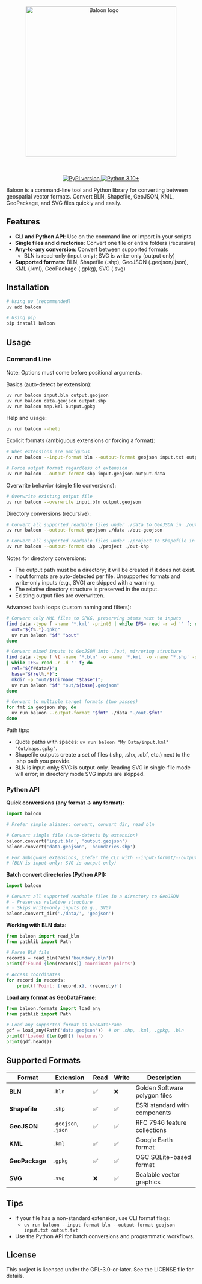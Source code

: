 <div align="center">
  <img src="assets/logo.png" alt="Baloon logo" width="400"/>

<br><br>
<a href="https://pypi.org/project/baloon/">
<img src="https://badge.fury.io/py/baloon.svg" alt="PyPI version"/>
</a>
<a href="https://www.python.org/downloads/">
<img src="https://img.shields.io/badge/python-3.10+-blue.svg" alt="Python 3.10+"/>
</a>

</div>

Baloon is a command-line tool and Python library for converting between geospatial vector formats. Convert BLN, Shapefile, GeoJSON, KML, GeoPackage, and SVG files quickly and easily.

## Features

-   **CLI and Python API**: Use on the command line or import in your scripts
-   **Single files and directories**: Convert one file or entire folders (recursive)
-   **Any-to-any conversion**: Convert between supported formats
    -   BLN is read-only (input only); SVG is write-only (output only)
-   **Supported formats**: BLN, Shapefile (.shp), GeoJSON (.geojson/.json), KML (.kml), GeoPackage (.gpkg), SVG (.svg)

## Installation

```bash
# Using uv (recommended)
uv add baloon

# Using pip
pip install baloon
```

## Usage

### Command Line

Note: Options must come before positional arguments.

Basics (auto-detect by extension):

```bash
uv run baloon input.bln output.geojson
uv run baloon data.geojson output.shp
uv run baloon map.kml output.gpkg
```

Help and usage:

```bash
uv run baloon --help
```

Explicit formats (ambiguous extensions or forcing a format):

```bash
# When extensions are ambiguous
uv run baloon --input-format bln --output-format geojson input.txt output.json

# Force output format regardless of extension
uv run baloon --output-format shp input.geojson output.data
```

Overwrite behavior (single file conversions):

```bash
# Overwrite existing output file
uv run baloon --overwrite input.bln output.geojson
```

Directory conversions (recursive):

```bash
# Convert all supported readable files under ./data to GeoJSON in ./out-geojson
uv run baloon --output-format geojson ./data ./out-geojson

# Convert all supported readable files under ./project to Shapefile in ./out-shp
uv run baloon --output-format shp ./project ./out-shp
```

Notes for directory conversions:

-   The output path must be a directory; it will be created if it does not exist.
-   Input formats are auto-detected per file. Unsupported formats and write-only inputs (e.g., SVG) are skipped with a warning.
-   The relative directory structure is preserved in the output.
-   Existing output files are overwritten.

Advanced bash loops (custom naming and filters):

```bash
# Convert only KML files to GPKG, preserving stems next to inputs
find data -type f -name '*.kml' -print0 | while IFS= read -r -d '' f; do
  out="${f%.*}.gpkg"
  uv run baloon "$f" "$out"
done

# Convert mixed inputs to GeoJSON into ./out, mirroring structure
find data -type f \( -name '*.bln' -o -name '*.kml' -o -name '*.shp' -o -name '*.gpkg' -o -name '*.geojson' -o -name '*.json' \) -print0 \
| while IFS= read -r -d '' f; do
  rel="${f#data/}";
  base="${rel%.*}";
  mkdir -p "out/$(dirname "$base")";
  uv run baloon "$f" "out/${base}.geojson"
done

# Convert to multiple target formats (two passes)
for fmt in geojson shp; do
  uv run baloon --output-format "$fmt" ./data "./out-$fmt"
done
```

Path tips:

-   Quote paths with spaces: `uv run baloon "My Data/input.kml" "Out/maps.gpkg"`.
-   Shapefile outputs create a set of files (.shp, .shx, .dbf, etc.) next to the .shp path you provide.
-   BLN is input-only; SVG is output-only. Reading SVG in single-file mode will error; in directory mode SVG inputs are skipped.

### Python API

**Quick conversions (any format → any format):**

```python
import baloon

# Prefer simple aliases: convert, convert_dir, read_bln

# Convert single file (auto-detects by extension)
baloon.convert('input.bln', 'output.geojson')
baloon.convert('data.geojson', 'boundaries.shp')

# For ambiguous extensions, prefer the CLI with --input-format/--output-format
# (BLN is input-only; SVG is output-only)
```

**Batch convert directories (Python API):**

```python
import baloon

# Convert all supported readable files in a directory to GeoJSON
# - Preserves relative structure
# - Skips write-only inputs (e.g., SVG)
baloon.convert_dir('./data/', 'geojson')
```

**Working with BLN data:**

```python
from baloon import read_bln
from pathlib import Path

# Parse BLN file
records = read_bln(Path('boundary.bln'))
print(f'Found {len(records)} coordinate points')

# Access coordinates
for record in records:
    print(f'Point: {record.x}, {record.y}')
```

**Load any format as GeoDataFrame:**

```python
from baloon.formats import load_any
from pathlib import Path

# Load any supported format as GeoDataFrame
gdf = load_any(Path('data.geojson'))  # or .shp, .kml, .gpkg, .bln
print(f'Loaded {len(gdf)} features')
print(gdf.head())
```

## Supported Formats

| Format         | Extension           | Read | Write | Description                   |
| -------------- | ------------------- | ---- | ----- | ----------------------------- |
| **BLN**        | `.bln`              | ✅   | ❌    | Golden Software polygon files |
| **Shapefile**  | `.shp`              | ✅   | ✅    | ESRI standard with components |
| **GeoJSON**    | `.geojson`, `.json` | ✅   | ✅    | RFC 7946 feature collections  |
| **KML**        | `.kml`              | ✅   | ✅    | Google Earth format           |
| **GeoPackage** | `.gpkg`             | ✅   | ✅    | OGC SQLite-based format       |
| **SVG**        | `.svg`              | ❌   | ✅    | Scalable vector graphics      |

## Tips

-   If your file has a non-standard extension, use CLI format flags:
    -   `uv run baloon --input-format bln --output-format geojson input.txt output.txt`
-   Use the Python API for batch conversions and programmatic workflows.

## License

This project is licensed under the GPL-3.0-or-later. See the LICENSE file for details.
